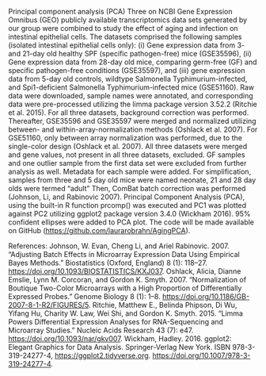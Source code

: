 Principal component analysis (PCA)
Three on NCBI Gene Expression Omnibus (GEO) publicly available transcriptomics data sets generated by our group were combined to study the effect of aging and infection on intestinal epithelial cells. The datasets comprised the following samples (isolated intestinal epithelial cells only): (i) Gene expression data from 3- and 21-day old healthy SPF (specific pathogen-free) mice (GSE35596), (ii) Gene expression data from 28-day old mice, comparing germ-free (GF) and specific pathogen-free conditions (GSE35597), and (iii) gene expression data from 5-day old controls, wildtype Salmonella Typhimurium-infected, and Spi1-deficient Salmonella Typhimurium-infected mice (GSE51160). Raw data were downloaded, sample names were annotated, and corresponding data were pre-processed utilizing the limma package version 3.52.2 (Ritchie et al. 2015). For all three datasets, background correction was performed. Thereafter, GSE35596 and GSE35597 were merged and normalized utilizing between- and within-array-normalization methods (Oshlack et al. 2007). For GSE51160, only between array normalization was performed, due to the single-color design (Oshlack et al. 2007). All three datasets were merged and gene values, not present in all three datasets, excluded. GF samples and one outlier sample from the first data set were excluded from further analysis as well. Metadata for each sample were added. For simplification, samples from three and 5 day old mice were named neonate, 21 and 28 day olds were termed “adult” Then, ComBat batch correction was performed (Johnson, Li, and Rabinovic 2007). Principal Component Analysis (PCA), using the built-in R function prcomp() was executed and PC1 was plotted against PC2 utilizing ggplot2 package version 3.4.0 (Wickham 2016). 95% confident ellipses were added to PCA plot. The code will be made available on GitHub (https://github.com/laurarobrahn/AgingPCA).





References:
Johnson, W. Evan, Cheng Li, and Ariel Rabinovic. 2007. “Adjusting Batch Effects in Microarray Expression Data Using Empirical Bayes Methods.” Biostatistics (Oxford, England) 8 (1): 118–27. https://doi.org/10.1093/BIOSTATISTICS/KXJ037.
Oshlack, Alicia, Dianne Emslie, Lynn M. Corcoran, and Gordon K. Smyth. 2007. “Normalization of Boutique Two-Color Microarrays with a High Proportion of Differentially Expressed Probes.” Genome Biology 8 (1): 1–8. https://doi.org/10.1186/GB-2007-8-1-R2/FIGURES/5.
Ritchie, Matthew E., Belinda Phipson, Di Wu, Yifang Hu, Charity W. Law, Wei Shi, and Gordon K. Smyth. 2015. “Limma Powers Differential Expression Analyses for RNA-Sequencing and Microarray Studies.” Nucleic Acids Research 43 (7): e47. https://doi.org/10.1093/nar/gkv007.
Wickham, Hadley. 2016. ggplot2: Elegant Graphics for Data Analysis. Springer-Verlag New York. ISBN 978-3-319-24277-4, https://ggplot2.tidyverse.org. https://doi.org/10.1007/978-3-319-24277-4.

